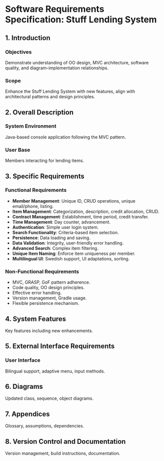 # Software Requirements Specification: Stuff Lending System

## 1. Introduction
### Objectives
Demonstrate understanding of OO design, MVC architecture, software quality, and diagram-implementation relationships.
### Scope
Enhance the Stuff Lending System with new features, align with architectural patterns and design principles.

## 2. Overall Description
### System Environment
Java-based console application following the MVC pattern.
### User Base
Members interacting for lending items.

## 3. Specific Requirements
### Functional Requirements
- **Member Management**: Unique ID, CRUD operations, unique email/phone, listing.
- **Item Management**: Categorization, description, credit allocation, CRUD.
- **Contract Management**: Establishment, time period, credit transfer.
- **Time Management**: Day counter, advancement.
- **Authentication**: Simple user login system.
- **Search Functionality**: Criteria-based item selection.
- **Persistence**: Data loading and saving.
- **Data Validation**: Integrity, user-friendly error handling.
- **Advanced Search**: Complex item filtering.
- **Unique Item Naming**: Enforce item uniqueness per member.
- **Multilingual UI**: Swedish support, UI adaptations, sorting.

### Non-Functional Requirements
- MVC, GRASP, GoF pattern adherence.
- Code quality, OO design principles.
- Effective error handling.
- Version management, Gradle usage.
- Flexible persistence mechanism.

## 4. System Features
Key features including new enhancements.

## 5. External Interface Requirements
### User Interface
Bilingual support, adaptive menu, input methods.

## 6. Diagrams
Updated class, sequence, object diagrams.

## 7. Appendices
Glossary, assumptions, dependencies.

## 8. Version Control and Documentation
Version management, build instructions, documentation.

